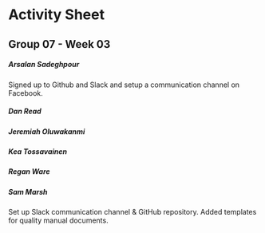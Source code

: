 # Activity Sheet

## Group 07 - Week 03

##### Arsalan Sadeghpour

Signed up to Github and Slack and setup a communication channel on Facebook.

##### Dan Read

##### Jeremiah Oluwakanmi

##### Kea Tossavainen

##### Regan Ware

##### Sam Marsh

Set up Slack communication channel & GitHub repository. Added templates for quality manual documents.
